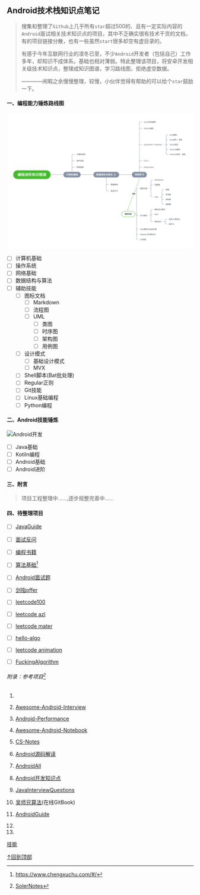 ## Android技术栈知识点笔记

> 搜集和整理了`Github`上几乎所有`star`超过500的、且有一定实际内容的`Android`面试相关技术知识点的项目，其中不乏确实很有技术干货的文档，有的项目链接分散，也有一些虽然`start`很多却空有虚目录的。
>
> 有感于今年互联网行业的凛冬已至，不少`Android`开发者（包括自己）工作多年，却知识不成体系，基础也相对薄弱。特此整理该项目，将安卓开发相关级技术知识点，整理成知识图谱，学习路线图，拒绝虚空数据。
>
> ————闲暇之余慢慢整理，较慢，小伙伴觉得有帮助的可以给个`star`鼓励一下。

#### 一、编程能力锤炼路线图

![编程进阶知识图谱](./assets/编程进阶知识图谱.svg)

- [ ] 计算机基础
- [ ] 操作系统
- [ ] 网络基础
- [ ] 数据结构与算法
- [ ] 辅助技能
  - [ ] 图标文档
    - [ ] Markdown
    - [ ] 流程图
    - [ ] UML
      - [ ] 类图
      - [ ] 时序图
      - [ ] 架构图
      - [ ] 用例图
  - [ ] 设计模式
    - [ ] 基础设计模式
    - [ ] MVX
  - [ ] Shell脚本(Bat批处理)
  - [ ] Regular正则
  - [ ] Git技能
  - [ ] Linux基础编程
  - [ ] Python编程

#### 二、Android技能锤炼

![Android开发](./assets/Android开发.svg)

- [ ] Java基础
- [ ] Kotiln编程
- [ ] Android基础
- [ ] Android进阶

#### 三、附言

> 项目工程整理中……,逐步规整完善中……

#### 四、待整理项目

- [ ] [JavaGuide](https://github.com/Snailclimb/JavaGuide)
- [ ] [面试反问](https://github.com/yifeikong/reverse-interview-zh)
- [ ] [编程书籍](https://github.com/jobbole/awesome-programming-books)
- [ ] [算法基础](https://github.com/chefyuan/algorithm-base)[^程序厨]
- [ ] [Android面试题](https://github.com/Moosphan/Android-Daily-Interview)
- [ ] [剑指offer](https://github.com/gatieme/CodingInterviews)
- [ ] [leetcode100](https://github.com/mJackie/leetcode)
- [ ] [leetcode azl](https://github.com/azl397985856/leetcode)
- [ ] [leetcode mater](https://github.com/youngyangyang04/leetcode-master)
- [ ] [hello-algo](https://github.com/krahets/hello-algo)
- [ ] [leetcode animation](https://github.com/MisterBooo/LeetCodeAnimation)
- [ ] [FuckingAlgorithm](https://github.com/labuladong/fucking-algorithm)



###### 附录：参考项目[^soleiNotes]

1. [^soleiNotes]:[SolerNotes](https://github.com/yoyiyi/SoleilNotes)

2. [Awesome-Android-Interview](https://github.com/JsonChao/Awesome-Android-Interview)

3. [Android-Performance](https://github.com/JsonChao/Awesome-Android-Performance)

4. [Awesome-Android-Notebook](https://github.com/JsonChao/Awesome-Android-Notebook)

5. [CS-Notes](https://github.com/CyC2018/CS-Notes)

6. [Android源码解读](https://github.com/jeanboydev/Android-ReadTheFuckingSourceCode)

7. [AndroidAll](https://github.com/chiclaim/AndroidAll)

8. [Android开发知识点](https://github.com/AweiLoveAndroid/CommonDevKnowledge)

9. [JavaInterviewQuestions](https://github.com/Homiss/Java-interview-questions)

10. [吴师兄算法](https://blog.algomooc.com/)(在线GitBook)

11. [AndroidGuide](https://github.com/leavesCZY/AndroidGuide)

12. [^程序厨]:https://www.chengxuchu.com/#/

13. 



[技能](#二Android技能锤炼)

[↑回到顶部](#top) 
